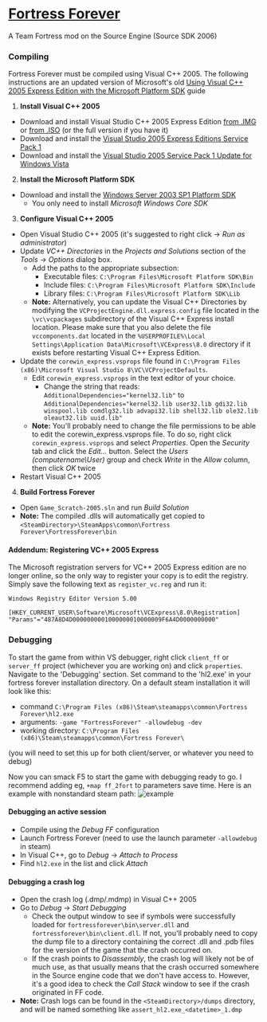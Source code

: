 # [Fortress Forever](http://www.fortress-forever.com)

A Team Fortress mod on the Source Engine (Source SDK 2006)

### Compiling

Fortress Forever must be compiled using Visual C++ 2005. The following instructions are an updated version of Microsoft's old [Using Visual C++ 2005 Express Edition with the Microsoft Platform SDK](https://web.archive.org/web/20070210205738/http://msdn.microsoft.com/vstudio/express/visualc/usingpsdk/) guide

1. **Install Visual C++ 2005**
  * Download and install Visual Studio C++ 2005 Express Edition [from .IMG](http://go.microsoft.com/fwlink/?linkid=54766) or [from .ISO](http://go.microsoft.com/fwlink/?linkid=57034) (or the full version if you have it)
  * Download and install the [Visual Studio 2005 Express Editions Service Pack 1](https://www.catalog.update.microsoft.com/Search.aspx?q=Visual%20Studio%202005%20Express%20Editions%20Service%20Pack%201)
  * Download and install the [Visual Studio 2005 Service Pack 1 Update for Windows Vista](https://www.catalog.update.microsoft.com/Search.aspx?q=Visual%20Studio%202005%20Service%20Pack%201%20Update%20for%20Windows%20Vista)
2. **Install the Microsoft Platform SDK**
  * Download and install the [Windows Server 2003 SP1 Platform SDK](https://www.microsoft.com/en-us/download/details.aspx?id=15656)
    * You only need to install *Microsoft Windows Core SDK*
3. **Configure Visual C++ 2005**
  * Open Visual Studio C++ 2005 (it's suggested to right click -> *Run as administrator*)
  * Update *VC++ Directories* in the *Projects and Solutions* section of the *Tools* -> *Options* dialog box. 
    * Add the paths to the appropriate subsection:
      * Executable files: `C:\Program Files\Microsoft Platform SDK\Bin`
      * Include files: `C:\Program Files\Microsoft Platform SDK\Include`
      * Library files: `C:\Program Files\Microsoft Platform SDK\Lib`
    * **Note:** Alternatively, you can update the Visual C++ Directories by modifying the `VCProjectEngine.dll.express.config` file located in the `\vc\vcpackages` subdirectory of the Visual C++ Express install location. Please make sure that you also delete the file `vccomponents.dat` located in the `%USERPROFILE%\Local Settings\Application Data\Microsoft\VCExpress\8.0` directory if it exists before restarting Visual C++ Express Edition. 
  * Update the `corewin_express.vsprops` file found in `C:\Program Files (x86)\Microsoft Visual Studio 8\VC\VCProjectDefaults`.
    * Edit `corewin_express.vsprops` in the text editor of your choice.
      * Change the string that reads: 
      `AdditionalDependencies="kernel32.lib"`
      to
      `AdditionalDependencies="kernel32.lib user32.lib gdi32.lib winspool.lib comdlg32.lib advapi32.lib shell32.lib ole32.lib oleaut32.lib uuid.lib"`
    * **Note:** You'll probably need to change the file permissions to be able to edit the corewin_express.vsprops file. To do so, right click `corewin_express.vsprops` and select *Properties*. Open the *Security* tab and click the *Edit...* button. Select the *Users (computername\User)* group and check *Write* in the *Allow* column, then click *OK* twice
  * Restart Visual C++ 2005
4. **Build Fortress Forever**
  * Open `Game_Scratch-2005.sln` and run *Build Solution*
  * **Note:** The compiled .dlls will automatically get copied to `<SteamDirectory>\SteamApps\common\Fortress Forever\FortressForever\bin`

#### Addendum: Registering VC++ 2005 Express

The Microsoft registration servers for VC++ 2005 Express edition are no longer online, so the only way to register your copy is to edit the registry. Simply save the following text as `register_vc.reg` and run it:
```
Windows Registry Editor Version 5.00

[HKEY_CURRENT_USER\Software\Microsoft\VCExpress\8.0\Registration]
"Params"="487A8D4D0000000001000000010000009F6A4D0000000000"
```

### Debugging
To start the game from within VS debugger, right click `client_ff` or `server_ff` project (whichever you are working on)
and click `properties`. Navigate to the 'Debugging' section.
Set command to the 'hl2.exe' in your fortress forever installation directory. On a default steam installation it will look like this:

- command `C:\Program Files (x86)\Steam\steamapps\common\Fortress Forever\hl2.exe`
- arguments: `-game "FortressForever" -allowdebug -dev`
- working directory: `C:\Program Files (x86)\Steam\steamapps\common\Fortress Forever\`

 (you will need to set this up for both client/server, or whatever you need to debug)

Now you can smack F5 to start the game with debugging ready to go. I recommend adding eg, `+map ff_2fort` to parameters save time.
Here is an example with nonstandard steam path: ![example](https://i.imgur.com/98WRQDI.png) 

#### Debugging an active session
* Compile using the *Debug FF* configuration
* Launch Fortress Forever (need to use the launch parameter `-allowdebug` in steam)
* In Visual C++, go to *Debug* -> *Attach to Process*
* Find `hl2.exe` in the list and click *Attach*

#### Debugging a crash log
* Open the crash log (.dmp/.mdmp) in Visual C++ 2005
* Go to *Debug* -> *Start Debugging*
  * Check the output window to see if symbols were successfully loaded for `fortressforever\bin\server.dll` and `fortressforever\bin\client.dll`. If not, you'll probably need to copy the dump file to a directory containing the correct .dll and .pdb files for the version of the game that the crash occurred on.
  * If the crash points to *Disassembly*, the crash log will likely not be of much use, as that usually means that the crash occurred somewhere in the Source engine code that we don't have access to. However, it's a good idea to check the *Call Stack* window to see if the crash originated in FF code.
* **Note:** Crash logs can be found in the `<SteamDirectory>/dumps` directory, and will be named something like `assert_hl2.exe_<datetime>_1.dmp`
